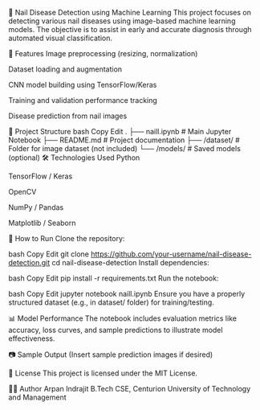 🧪 Nail Disease Detection using Machine Learning
This project focuses on detecting various nail diseases using image-based machine learning models. The objective is to assist in early and accurate diagnosis through automated visual classification.

🧠 Features
Image preprocessing (resizing, normalization)

Dataset loading and augmentation

CNN model building using TensorFlow/Keras

Training and validation performance tracking

Disease prediction from nail images

📁 Project Structure
bash
Copy
Edit
.
├── naill.ipynb                     # Main Jupyter Notebook
├── README.md                       # Project documentation
├── /dataset/                       # Folder for image dataset (not included)
└── /models/                        # Saved models (optional)
🛠️ Technologies Used
Python

TensorFlow / Keras

OpenCV

NumPy / Pandas

Matplotlib / Seaborn

🚀 How to Run
Clone the repository:

bash
Copy
Edit
git clone https://github.com/your-username/nail-disease-detection.git
cd nail-disease-detection
Install dependencies:

bash
Copy
Edit
pip install -r requirements.txt
Run the notebook:

bash
Copy
Edit
jupyter notebook naill.ipynb
Ensure you have a properly structured dataset (e.g., in dataset/ folder) for training/testing.

📊 Model Performance
The notebook includes evaluation metrics like accuracy, loss curves, and sample predictions to illustrate model effectiveness.

📷 Sample Output
(Insert sample prediction images if desired)

📜 License
This project is licensed under the MIT License.

👨‍💻 Author
Arpan Indrajit
B.Tech CSE, Centurion University of Technology and Management
